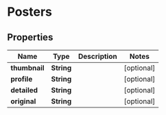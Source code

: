 
# Posters

## Properties
Name | Type | Description | Notes
------------ | ------------- | ------------- | -------------
**thumbnail** | **String** |  |  [optional]
**profile** | **String** |  |  [optional]
**detailed** | **String** |  |  [optional]
**original** | **String** |  |  [optional]



